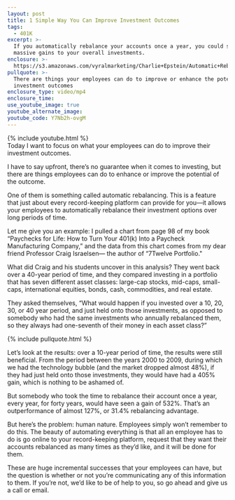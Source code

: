 ```yaml
---
layout: post
title: 1 Simple Way You Can Improve Investment Outcomes
tags:
  - 401K
excerpt: >-
  If you automatically rebalance your accounts once a year, you could see
  massive gains to your overall investments.
enclosure: >-
  https://s3.amazonaws.com/vyralmarketing/Charlie+Epstein/Automatic+Rebalancing+-+The+401K+Coach.mp4
pullquote: >-
  There are things your employees can do to improve or enhance the potential of
  investment outcomes
enclosure_type: video/mp4
enclosure_time:
use_youtube_image: true
youtube_alternate_image:
youtube_code: Y7Nb2h-ovgM
---
```



{% include youtube.html %}<br>Today I want to focus on what your employees can do to improve their investment outcomes.

I have to say upfront, there’s no guarantee when it comes to investing, but there are things employees can do to enhance or improve the potential of the outcome.

One of them is something called automatic rebalancing. This is a feature that just about every record-keeping platform can provide for you—it allows your employees to automatically rebalance their investment options over long periods of time.

Let me give you an example: I pulled a chart from page 98 of my book “Paychecks for Life: How to Turn Your 401(k) Into a Paycheck Manufacturing Company,” and the data from this chart comes from my dear friend Professor Craig Israelsen— the author of “7Twelve Portfolio."

What did Craig and his students uncover in this analysis? They went back over a 40-year period of time, and they compared investing in a portfolio that has seven different asset classes: large-cap stocks, mid-caps, small-caps, international equities, bonds, cash, commodities, and real estate.

They asked themselves, “What would happen if you invested over a 10, 20, 30, or 40 year period, and just held onto those investments, as opposed to somebody who had the same investments who annually rebalanced them, so they always had one-seventh of their money in each asset class?”

{% include pullquote.html %}

Let’s look at the results: over a 10-year period of time, the results were still beneficial. From the period between the years 2000 to 2009, during which we had the technology bubble (and the market dropped almost 48%), if they had just held onto those investments, they would have had a 405% gain, which is nothing to be ashamed of.

But somebody who took the time to rebalance their account once a year, every year, for forty years, would have seen a gain of 532%. That’s an outperformance of almost 127%, or 31.4% rebalancing advantage.

But here’s the problem: human nature. Employees simply won’t remember to do this. The beauty of automating everything is that all an employee has to do is go online to your record-keeping platform, request that they want their accounts rebalanced as many times as they’d like, and it will be done for them.

These are huge incremental successes that your employees can have, but the question is whether or not you’re communicating any of this information to them. If you’re not, we’d like to be of help to you, so go ahead and give us a call or email.